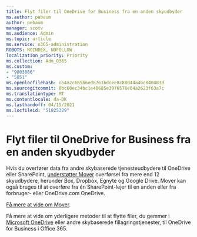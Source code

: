 ```yaml
---
title: Flyt filer til OneDrive for Business fra en anden skyudbyder
ms.author: pebaum
author: pebaum
manager: scotv
ms.audience: Admin
ms.topic: article
ms.service: o365-administration
ROBOTS: NOINDEX, NOFOLLOW
localization_priority: Priority
ms.collection: Adm_O365
ms.custom:
- "9003086"
- "5851"
ms.openlocfilehash: c54a2c665b6ed8761bdcee8c88044a4bc840483d
ms.sourcegitcommit: 8bc60ec34bc1e40685e3976576e04a2623f63a7c
ms.translationtype: MT
ms.contentlocale: da-DK
ms.lasthandoff: 04/15/2021
ms.locfileid: "51825329"
---
```

# <a name="move-files-into-onedrive-for-business-from-another-cloud-provider"></a>Flyt filer til OneDrive for Business fra en anden skyudbyder

Hvis du overfører data fra andre skybaserede tjenesteudbydere til OneDrive eller SharePoint, [understøtter Mover](https://go.microsoft.com/fwlink/?linkid=2132453) overførsel fra mere end 12 skyudbydere, herunder Box, Dropbox, Egnyte og Google Drive. Mover kan også bruges til at overføre fra én SharePoint-lejer til en anden eller fra forbruger- eller OneDrive.com OneDrive.

[Få mere at vide om Mover](https://go.microsoft.com/fwlink/?linkid=2132453).

Få mere at vide om yderligere metoder til at flytte filer, du gemmer i [Microsoft OneDrive](https://support.microsoft.com/office/7fb28cad-7e25-451f-8b4b-2d1a71e5c0e9) eller andre skybaserede fillagringstjenester, til OneDrive for Business i Office 365.
